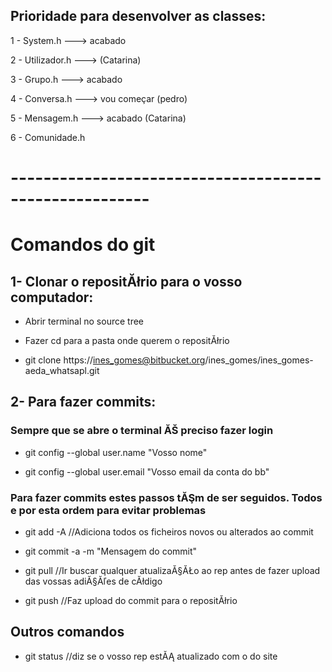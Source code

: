 ## Prioridade para desenvolver as classes: ##

1 - System.h  ---> acabado

2 - Utilizador.h ---> (Catarina)

3 - Grupo.h ---> acabado

4 - Conversa.h ---> vou começar (pedro)

5 - Mensagem.h ---> acabado (Catarina)

6 - Comunidade.h

# ------------------------------------------------------- #

# Comandos do git #

## 1- Clonar o repositĂłrio para o vosso computador: ##

* Abrir terminal no source tree

* Fazer cd para a pasta onde querem o repositĂłrio

* git clone https://ines_gomes@bitbucket.org/ines_gomes/ines_gomes-aeda_whatsapl.git

## 2- Para fazer commits: ##

### Sempre que se abre o terminal ĂŠ preciso fazer login ###

* git config --global user.name "Vosso nome"

* git config --global user.email "Vosso email da conta do bb"

### Para fazer commits estes passos tĂŞm de ser seguidos. Todos e por esta ordem para evitar problemas ###

* git add -A    //Adiciona todos os ficheiros novos ou alterados ao commit

* git commit -a -m "Mensagem do commit"

* git pull      //Ir buscar qualquer atualizaĂ§ĂŁo ao rep antes de fazer upload das 
vossas adiĂ§Ăľes de cĂłdigo

* git push     //Faz upload do commit para o repositĂłrio


## Outros comandos ##

* git status   //diz se o vosso rep estĂĄ atualizado com o do site
